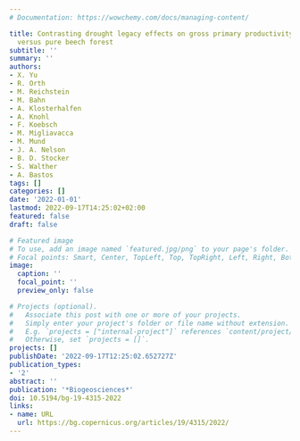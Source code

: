 ```yaml
---
# Documentation: https://wowchemy.com/docs/managing-content/

title: Contrasting drought legacy effects on gross primary productivity in a mixed
  versus pure beech forest
subtitle: ''
summary: ''
authors:
- X. Yu
- R. Orth
- M. Reichstein
- M. Bahn
- A. Klosterhalfen
- A. Knohl
- F. Koebsch
- M. Migliavacca
- M. Mund
- J. A. Nelson
- B. D. Stocker
- S. Walther
- A. Bastos
tags: []
categories: []
date: '2022-01-01'
lastmod: 2022-09-17T14:25:02+02:00
featured: false
draft: false

# Featured image
# To use, add an image named `featured.jpg/png` to your page's folder.
# Focal points: Smart, Center, TopLeft, Top, TopRight, Left, Right, BottomLeft, Bottom, BottomRight.
image:
  caption: ''
  focal_point: ''
  preview_only: false

# Projects (optional).
#   Associate this post with one or more of your projects.
#   Simply enter your project's folder or file name without extension.
#   E.g. `projects = ["internal-project"]` references `content/project/deep-learning/index.md`.
#   Otherwise, set `projects = []`.
projects: []
publishDate: '2022-09-17T12:25:02.652727Z'
publication_types:
- '2'
abstract: ''
publication: '*Biogeosciences*'
doi: 10.5194/bg-19-4315-2022
links:
- name: URL
  url: https://bg.copernicus.org/articles/19/4315/2022/
---
```

